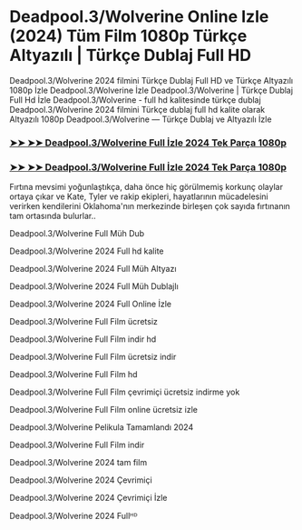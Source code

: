 # Deadpool.3/Wolverine Online Izle (2024) Tüm Film 1080p Türkçe Altyazılı | Türkçe Dublaj Full HD

Deadpool.3/Wolverine 2024 filmini Türkçe Dublaj Full HD ve Türkçe Altyazılı 1080p İzle Deadpool.3/Wolverine İzle Deadpool.3/Wolverine | Türkçe Dublaj Full Hd İzle Deadpool.3/Wolverine - full hd kalitesinde türkçe dublaj Deadpool.3/Wolverine 2024 filmini Türkçe dublaj full hd kalite olarak Altyazılı 1080p Deadpool.3/Wolverine — Türkçe Dublaj ve Altyazılı İzle

### [➤➤ ➤➤ Deadpool.3/Wolverine Full İzle 2024 Tek Parça 1080p](https://inflix.site/tr/movie/533535/deadpool-wolverine)
### [➤➤ ➤➤ Deadpool.3/Wolverine Full İzle 2024 Tek Parça 1080p](https://inflix.site/tr/movie/533535/deadpool-wolverine)
Fırtına mevsimi yoğunlaştıkça, daha önce hiç görülmemiş korkunç olaylar ortaya çıkar ve Kate, Tyler ve rakip ekipleri, hayatlarının mücadelesini verirken kendilerini Oklahoma'nın merkezinde birleşen çok sayıda fırtınanın tam ortasında bulurlar..

Deadpool.3/Wolverine Full Müh Dub

Deadpool.3/Wolverine 2024 Full hd kalite

Deadpool.3/Wolverine 2024 Full Müh Altyazı

Deadpool.3/Wolverine 2024 Full Müh Dublajlı

Deadpool.3/Wolverine 2024 Full Online İzle

Deadpool.3/Wolverine Full Film ücretsiz

Deadpool.3/Wolverine Full Film indir hd

Deadpool.3/Wolverine Full Film ücretsiz indir

Deadpool.3/Wolverine Full Film hd

Deadpool.3/Wolverine Full Film çevrimiçi ücretsiz indirme yok

Deadpool.3/Wolverine Full Film online ücretsiz izle

Deadpool.3/Wolverine Pelikula Tamamlandı 2024

Deadpool.3/Wolverine Full Film indir

Deadpool.3/Wolverine 2024 tam film

Deadpool.3/Wolverine 2024 Çevrimiçi

Deadpool.3/Wolverine 2024 Çevrimiçi İzle

Deadpool.3/Wolverine 2024 Fullᴴᴰ
